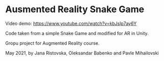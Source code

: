 # Ausmented Reality Snake Game
Video demo: https://www.youtube.com/watch?v=kbJslp7ay6Y

Code taken from a simple Snake Game and modified for AR in Unity.

Gropu project for Augmented Reality course.

May 2021, by Jana Ristovska, Oleksandar Babenko and Pavle Mihailovski
 
